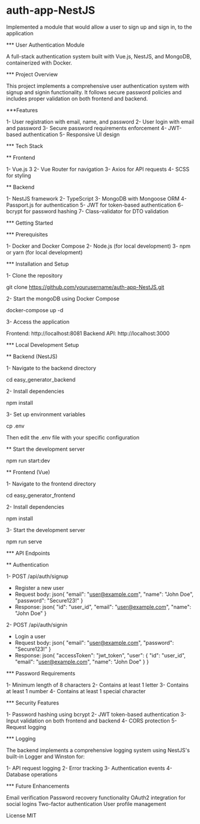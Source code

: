 # auth-app-NestJS
Implemented a module that would allow a user to sign up and sign in, to the application

*** User Authentication Module

A full-stack authentication system built with Vue.js, NestJS, and MongoDB, containerized with Docker.

*** Project Overview

This project implements a comprehensive user authentication system with signup and signin functionality. It follows secure password policies and includes proper validation on both frontend and backend.

***Features

1- User registration with email, name, and password
2- User login with email and password
3- Secure password requirements enforcement
4- JWT-based authentication
5- Responsive UI design

*** Tech Stack

** Frontend

1- Vue.js 3
2- Vue Router for navigation
3- Axios for API requests
4- SCSS for styling

** Backend

1- NestJS framework
2- TypeScript
3- MongoDB with Mongoose ORM
4- Passport.js for authentication
5- JWT for token-based authentication
6- bcrypt for password hashing
7- Class-validator for DTO validation


*** Getting Started

*** Prerequisites

1- Docker and Docker Compose
2- Node.js (for local development)
3- npm or yarn (for local development)


*** Installation and Setup

1- Clone the repository

git clone https://github.com/yourusername/auth-app-NestJS.git

2- Start the mongoDB using Docker Compose

docker-compose up -d

3- Access the application

Frontend: http://localhost:8081
Backend API: http://localhost:3000



*** Local Development Setup

** Backend (NestJS)

1- Navigate to the backend directory

cd easy_generator_backend

2- Install dependencies

npm install

3- Set up environment variables

cp .env

Then edit the .env file with your specific configuration

** Start the development server

npm run start:dev


** Frontend (Vue)

1- Navigate to the frontend directory

cd easy_generator_frontend

2- Install dependencies

npm install

3- Start the development server

npm run serve


*** API Endpoints

** Authentication

1- POST /api/auth/signup

* Register a new user
* Request body:
	json{
	  "email": "user@example.com",
	  "name": "John Doe",
	  "password": "Secure123!"
	}
* Response:
	json{
	  "id": "user_id",
	  "email": "user@example.com",
	  "name": "John Doe"
	}

2- POST /api/auth/signin

* Login a user
* Request body:
	json{
	  "email": "user@example.com",
	  "password": "Secure123!"
	}
* Response:
	json{
	  "accessToken": "jwt_token",
	  "user": {
		"id": "user_id",
		"email": "user@example.com",
		"name": "John Doe"
	  }
	}

*** Password Requirements

1- Minimum length of 8 characters
2- Contains at least 1 letter
3- Contains at least 1 number
4- Contains at least 1 special character

*** Security Features

1- Password hashing using bcrypt
2- JWT token-based authentication
3- Input validation on both frontend and backend
4- CORS protection
5- Request logging

*** Logging

The backend implements a comprehensive logging system using NestJS's built-in Logger and Winston for:

1- API request logging
2- Error tracking
3- Authentication events
4- Database operations

*** Future Enhancements

Email verification
Password recovery functionality
OAuth2 integration for social logins
Two-factor authentication
User profile management

License
MIT

